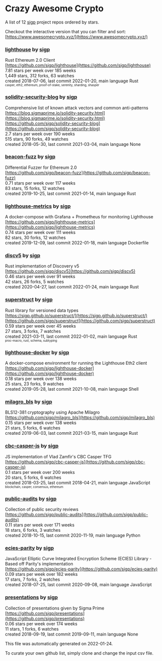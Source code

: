# Crazy Awesome Crypto
A list of 12 [sigp](https://github.com/sigp) project repos ordered by stars.  

Checkout the interactive version that you can filter and sort: 
[https://www.awesomecrypto.xyz/](https://www.awesomecrypto.xyz/)  


### [lighthouse](https://github.com/sigp/lighthouse) by [sigp](https://github.com/sigp)  
Rust Ethereum 2.0 Client  
[https://github.com/sigp/lighthouse](https://github.com/sigp/lighthouse)  
7.81 stars per week over 185 weeks  
1,449 stars, 312 forks, 63 watches  
created 2018-07-06, last commit 2022-01-20, main language Rust  
<sub><sup>casper, eth2, ethereum, proof-of-stake, serenity, sharding, shasper</sup></sub>


### [solidity-security-blog](https://github.com/sigp/solidity-security-blog) by [sigp](https://github.com/sigp)  
Comprehensive list of known attack vectors and common anti-patterns  
[https://blog.sigmaprime.io/solidity-security.html](https://blog.sigmaprime.io/solidity-security.html)  
[https://github.com/sigp/solidity-security-blog](https://github.com/sigp/solidity-security-blog)  
2.7 stars per week over 190 weeks  
515 stars, 90 forks, 49 watches  
created 2018-05-30, last commit 2021-03-04, main language None  


### [beacon-fuzz](https://github.com/sigp/beacon-fuzz) by [sigp](https://github.com/sigp)  
Differential Fuzzer for Ethereum 2.0  
[https://github.com/sigp/beacon-fuzz](https://github.com/sigp/beacon-fuzz)  
0.71 stars per week over 117 weeks  
83 stars, 15 forks, 12 watches  
created 2019-10-25, last commit 2021-01-14, main language Rust  


### [lighthouse-metrics](https://github.com/sigp/lighthouse-metrics) by [sigp](https://github.com/sigp)  
A docker-compose with Grafana + Prometheus for monitoring Lighthouse  
[https://github.com/sigp/lighthouse-metrics](https://github.com/sigp/lighthouse-metrics)  
0.74 stars per week over 111 weeks  
82 stars, 30 forks, 12 watches  
created 2019-12-09, last commit 2022-01-18, main language Dockerfile  


### [discv5](https://github.com/sigp/discv5) by [sigp](https://github.com/sigp)  
Rust implementation of Discovery v5  
[https://github.com/sigp/discv5](https://github.com/sigp/discv5)  
0.46 stars per week over 91 weeks  
42 stars, 26 forks, 5 watches  
created 2020-04-27, last commit 2022-01-24, main language Rust  


### [superstruct](https://github.com/sigp/superstruct) by [sigp](https://github.com/sigp)  
Rust library for versioned data types  
[https://sigp.github.io/superstruct/](https://sigp.github.io/superstruct/)  
[https://github.com/sigp/superstruct](https://github.com/sigp/superstruct)  
0.59 stars per week over 45 weeks  
27 stars, 3 forks, 7 watches  
created 2021-03-11, last commit 2022-01-02, main language Rust  
<sub><sup>proc-macro, rust, schema, subtyping</sup></sub>


### [lighthouse-docker](https://github.com/sigp/lighthouse-docker) by [sigp](https://github.com/sigp)  
A docker-compose environment for running the Lighthouse Eth2 client  
[https://github.com/sigp/lighthouse-docker](https://github.com/sigp/lighthouse-docker)  
0.18 stars per week over 138 weeks  
25 stars, 23 forks, 9 watches  
created 2019-05-28, last commit 2021-10-08, main language Shell  


### [milagro_bls](https://github.com/sigp/milagro_bls) by [sigp](https://github.com/sigp)  
BLS12-381 cryptography using Apache Milagro  
[https://github.com/sigp/milagro_bls](https://github.com/sigp/milagro_bls)  
0.15 stars per week over 138 weeks  
21 stars, 5 forks, 6 watches  
created 2019-06-03, last commit 2021-03-15, main language Rust  


### [cbc-casper-js](https://github.com/sigp/cbc-casper-js) by [sigp](https://github.com/sigp)  
JS implementation of Vlad Zamfir's CBC Casper TFG  
[https://github.com/sigp/cbc-casper-js](https://github.com/sigp/cbc-casper-js)  
0.1 stars per week over 200 weeks  
20 stars, 5 forks, 6 watches  
created 2018-03-25, last commit 2018-04-21, main language JavaScript  
<sub><sup>blockchain, casper, consensus, ethereum</sup></sub>


### [public-audits](https://github.com/sigp/public-audits) by [sigp](https://github.com/sigp)  
Collection of public security reviews  
[https://github.com/sigp/public-audits](https://github.com/sigp/public-audits)  
0.11 stars per week over 171 weeks  
18 stars, 6 forks, 3 watches  
created 2018-10-15, last commit 2020-11-19, main language Python  


### [ecies-parity](https://github.com/sigp/ecies-parity) by [sigp](https://github.com/sigp)  
JavaScript Elliptic Curve Integrated Encryption Scheme (ECIES) Library - Based off Parity's implementation  
[https://github.com/sigp/ecies-parity](https://github.com/sigp/ecies-parity)  
0.09 stars per week over 182 weeks  
17 stars, 7 forks, 2 watches  
created 2018-07-25, last commit 2020-09-08, main language JavaScript  


### [presentations](https://github.com/sigp/presentations) by [sigp](https://github.com/sigp)  
Collection of presentations given by Sigma Prime  
[https://github.com/sigp/presentations](https://github.com/sigp/presentations)  
0.06 stars per week over 174 weeks  
11 stars, 1 forks, 6 watches  
created 2018-09-19, last commit 2019-09-11, main language None  


This file was automatically generated on 2022-01-24.  

To curate your own github list, simply clone and change the input csv file.  